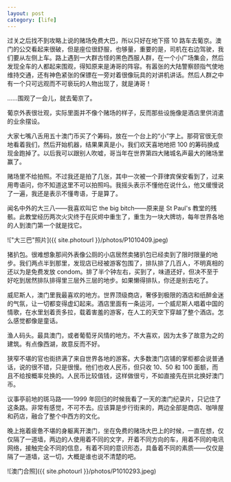 ```yaml
---
layout: post
category: [life]
---
```


过关之后找不到攻略上说的赌场免费大巴，所以只好在地下搭 10 路车去葡京。澳门的公交看起来很破，但是座位很舒服，也够量，重要的是，司机在右边驾驶，我们要从左侧上车。路上遇到一大群古怪的黑色西服人群，在一个小广场集会，然后发现全车的人都起来围观，得知原来是涛哥的阵容。有嚣张的大陆警察颐指气使地维持交通，还有神色紧张的保镖在一旁对着很像玩具的对讲机讲话。然后人群之中有一个只可远观而不可亵玩的人物出现了，就是涛哥！

……围观了一会儿，就去葡京了。

葡京外表很壮观，实际里面并不像个赌场的样子，反而那些设施像是酒店里供消遣的业余摆设。

大家七嘴八舌用五十澳门币买了个筹码，放在一个台上的“小”字上。那荷官很无奈地看着我们，然后开始机器，结果果真是小，我们欢天喜地地把 100 的筹码换成现金跑掉了。以后我可以跟别人吹嘘，哥当年在世界第四大赌城名声最大的赌场里赢了。

赌场里不给拍照。不过我还是拍了几张，其中一次被一个菲律宾保安看到了，过来用粤语问，你不知道这里不可以拍照吗。我摇头表示不懂他在说什么，他又缓慢说了一遍，我还是表示不懂粤语，于是算了。

闻名中外的大三八——我喜欢叫它 the big bitch——原来是 St Paul's 教堂的残骸。此教堂经历两次火灾终于在灰烬中重生了，重生为一块大牌坊，每年世界各地的人到澳门第一个就是找它。

!["大三巴"照片]({{ site.photourl }}/photos/P1010409.jpeg)

猪扒包。很难想象那间外表像公厕的小店居然卖猪扒包已经卖到了限时限量的地步。我们两点半到那里，发现店已经被游客包围了，排队排了几百人，不明真相的还以为是免费发放 condom。排了半个钟左右，买到了，味道还好，但决不至于好吃到居然排队排得里三层外三层的地步。如果懒得排队，你还是别去吃了。

威尼斯人，澳门里我最喜欢的地方。世界顶级商店，奢侈到极限的酒店和纸醉金迷的气氛，让一切都变得虚幻起来。酒店里面有一条运河，一个威尼斯人唱着中国的情歌，在水里划着贡多拉，载着害羞的游客，在人工的天空下穿越了整个酒店。怎么感觉都像是童话。

渔人码头。最具澳门，或者葡萄牙风情的地方。不大喜欢，因为太多了故意为之的建筑。有点像西湖，故意反而不好。

狭窄不堪的官也街挤满了来自世界各地的游客。大多数澳门店铺的掌柜都会说普通话，说的很不错，只是很慢。他们也收人民币，但只收 10、50 和 100 面额，而且不给按概率兑换的。人民币比较值钱，这样做很亏，不如直接先在拱北换好澳门币。

议事亭前地的斑马路——1999 年回归的时候我看了一天的澳门纪录片，只记住了这条路。非常有感觉，不可不去。应该算是步行街来的，两边全部是商店、咖啡屋和药店，融合了整个中西方的文化。

晚上拖着疲惫不堪的身躯离开澳门，坐在免费的赌场大巴上的时候，一直在想，仅仅隔了一道墙，两边的人使用着不同的文字，开着不同方向的车，用着不同的电讯网络，接触完全不同的信息，有着不同的意识形态，具备着不同的素质——仅仅是隔了一道墙，这一切，大概是谁也说不清楚的吧。

![澳门合照]({{ site.photourl }}/photos/P1010293.jpeg)

